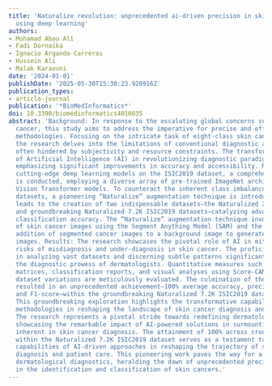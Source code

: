 ```yaml
---
title: 'Naturalize revolution: unprecedented ai-driven precision in skin cancer classification
  using deep learning'
authors:
- Mohamad Abou Ali
- Fadi Dornaika
- Ignacio Arganda-Carreras
- Hussein Ali
- Malak Karaouni
date: '2024-01-01'
publishDate: '2025-05-30T15:30:23.920916Z'
publication_types:
- article-journal
publication: '*BioMedInformatics*'
doi: 10.3390/biomedinformatics4010035
abstract: 'Background: In response to the escalating global concerns surrounding skin
  cancer, this study aims to address the imperative for precise and efficient diagnostic
  methodologies. Focusing on the intricate task of eight-class skin cancer classification,
  the research delves into the limitations of conventional diagnostic approaches,
  often hindered by subjectivity and resource constraints. The transformative potential
  of Artificial Intelligence (AI) in revolutionizing diagnostic paradigms is underscored,
  emphasizing significant improvements in accuracy and accessibility. Methods: Utilizing
  cutting-edge deep learning models on the ISIC2019 dataset, a comprehensive analysis
  is conducted, employing a diverse array of pre-trained ImageNet architectures and
  Vision Transformer models. To counteract the inherent class imbalance in skin cancer
  datasets, a pioneering “Naturalize” augmentation technique is introduced. This technique
  leads to the creation of two indispensable datasets—the Naturalized 2.4K ISIC2019
  and groundbreaking Naturalized 7.2K ISIC2019 datasets—catalyzing advancements in
  classification accuracy. The “Naturalize” augmentation technique involves the segmentation
  of skin cancer images using the Segment Anything Model (SAM) and the systematic
  addition of segmented cancer images to a background image to generate new composite
  images. Results: The research showcases the pivotal role of AI in mitigating the
  risks of misdiagnosis and under-diagnosis in skin cancer. The proficiency of AI
  in analyzing vast datasets and discerning subtle patterns significantly augments
  the diagnostic prowess of dermatologists. Quantitative measures such as confusion
  matrices, classification reports, and visual analyses using Score-CAM across diverse
  dataset variations are meticulously evaluated. The culmination of these endeavors
  resulted in an unprecedented achievement—100% average accuracy, precision, recall,
  and F1-score—within the groundbreaking Naturalized 7.2K ISIC2019 dataset. Conclusion:
  This groundbreaking exploration highlights the transformative capabilities of AI-driven
  methodologies in reshaping the landscape of skin cancer diagnosis and patient care.
  The research represents a pivotal stride towards redefining dermatological diagnosis,
  showcasing the remarkable impact of AI-powered solutions in surmounting the challenges
  inherent in skin cancer diagnosis. The attainment of 100% across crucial metrics
  within the Naturalized 7.2K ISIC2019 dataset serves as a testament to the transformative
  capabilities of AI-driven approaches in reshaping the trajectory of skin cancer
  diagnosis and patient care. This pioneering work paves the way for a new era in
  dermatological diagnostics, heralding the dawn of unprecedented precision and efficacy
  in the identification and classification of skin cancers.'
---
```

